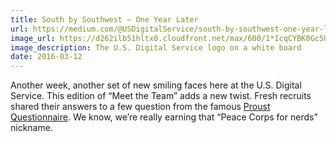 ```yaml
---
title: South by Southwest — One Year Later
url: https://medium.com/@USDigitalService/south-by-southwest-one-year-later-5fc6e677aead
image_url: https://d262ilb51hltx0.cloudfront.net/max/600/1*IcqCYBK0Gc5UCVLV3LQZFg.jpeg
image_description: The U.S. Digital Service logo on a white board
date: 2016-03-12
---
```


Another week, another set of new smiling faces here at the U.S. Digital Service. This edition of “Meet the Team” adds a new twist. Fresh recruits shared their answers to a few question from the famous [Proust Questionnaire](https://en.wikipedia.org/wiki/Proust_Questionnaire). We know, we’re really earning that “Peace Corps for nerds” nickname.